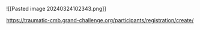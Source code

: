 ![[Pasted image 20240324102343.png]]


https://traumatic-cmb.grand-challenge.org/participants/registration/create/